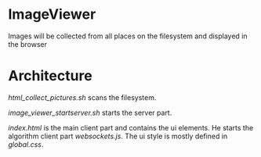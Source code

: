 # ImageViewer
Images will be collected from all places on the filesystem and displayed in the browser

# Architecture
*html_collect_pictures.sh* scans the filesystem.

*image_viewer_startserver.sh* starts the server part. 

*index.html* is the main client part and contains the ui elements. He starts the algorithm client part *websockets.js*.
The ui style is mostly defined in *global.css*.
